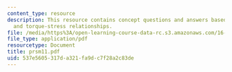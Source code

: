 ```yaml
---
content_type: resource
description: This resource contains concept questions and answers based on torque-twist
  and torque-stress relationships.
file: /media/https%3A/open-learning-course-data-rc.s3.amazonaws.com/16-01-unified-engineering-i-ii-iii-iv-fall-2005-spring-2006/537e5605317da321fa9dc7f28a2c83de_prsm11.pdf
file_type: application/pdf
resourcetype: Document
title: prsm11.pdf
uid: 537e5605-317d-a321-fa9d-c7f28a2c83de
---
```

